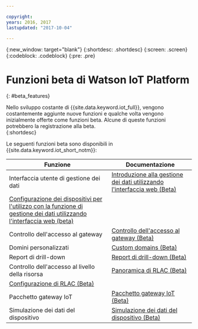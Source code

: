 ```yaml
---

copyright:
years: 2016, 2017
lastupdated: "2017-10-04"

---
```


{:new_window: target="blank"}
{:shortdesc: .shortdesc}
{:screen: .screen}
{:codeblock: .codeblock}
{:pre: .pre}

# Funzioni beta di Watson IoT Platform 
{: #beta_features}

Nello sviluppo costante di {{site.data.keyword.iot_full}}, vengono costantemente aggiunte nuove funzioni e qualche volta vengono inizialmente offerte come funzioni beta. Alcune di queste funzioni potrebbero la registrazione alla beta.  
{:shortdesc}

Le seguenti funzioni beta sono disponibili in {{site.data.keyword.iot_short_notm}}:

Funzione | Documentazione
------------- | -------------
Interfaccia utente di gestione dei dati | [Introduzione alla gestione dei dati utilizzando l'interfaccia web (Beta)](GA_information_management/im_ui_flow.html#gs_web)
 | [Configurazione dei dispositivi per l'utilizzo con la funzione di gestione dei dati utilizzando l'interfaccia web (beta)](GA_information_management/im_config_devices.html#im_config_devices)
Controllo dell'accesso al gateway | [Controllo dell'accesso al gateway (Beta)](gateways/gateway-access-control.html#gateway-access-control)
Domini personalizzati | [Custom domains (Beta)](reference/security/set_up_certificates.html#custom-domains)
Report di drill-down | [Report di drill-down (Beta)](reference/security/RM_security.html#drill-down)
Controllo dell'accesso al livello della risorsa | [Panoramica di RLAC (Beta)](reference/rlac_overview.html#RLAC_overview) 
 | [Configurazione di RLAC (Beta)](reference/rlac.html#configure_RLAC)
Pacchetto gateway IoT  | [Pacchetto gateway IoT  (Beta)](gateways/iotgw.html#gw_package)
Simulazione dei dati del dispositivo | [Simulazione dei dati del dispositivo (Beta)](devices/device_sim.html)
